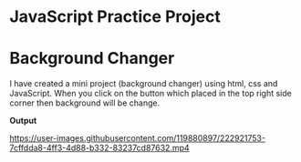 # JavaScript Practice Project

# Background Changer

I have created a mini project (background changer) using html, css and JavaScript. When you click on the button which placed in the top right side corner then background will be change.


**Output**

https://user-images.githubusercontent.com/119880897/222921753-7cffdda8-4ff3-4d88-b332-83237cd87632.mp4

